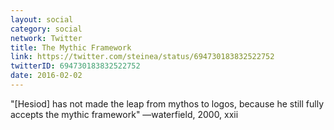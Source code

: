 ```yaml
---
layout: social
category: social
network: Twitter
title: The Mythic Framework
link: https://twitter.com/steinea/status/694730183832522752
twitterID: 694730183832522752
date: 2016-02-02
---
```


"[Hesiod] has not made the leap from mythos to logos, because he still fully accepts the mythic framework" —waterfield, 2000, xxii
